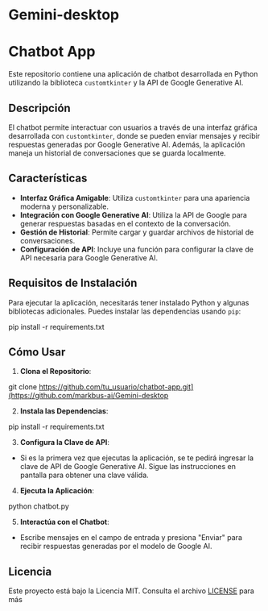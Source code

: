# Gemini-desktop

# Chatbot App

Este repositorio contiene una aplicación de chatbot desarrollada en Python utilizando la biblioteca `customtkinter` y la API de Google Generative AI.

## Descripción

El chatbot permite interactuar con usuarios a través de una interfaz gráfica desarrollada con `customtkinter`, donde se pueden enviar mensajes y recibir respuestas generadas por Google Generative AI. Además, la aplicación maneja un historial de conversaciones que se guarda localmente.

## Características

- **Interfaz Gráfica Amigable**: Utiliza `customtkinter` para una apariencia moderna y personalizable.
- **Integración con Google Generative AI**: Utiliza la API de Google para generar respuestas basadas en el contexto de la conversación.
- **Gestión de Historial**: Permite cargar y guardar archivos de historial de conversaciones.
- **Configuración de API**: Incluye una función para configurar la clave de API necesaria para Google Generative AI.


## Requisitos de Instalación

Para ejecutar la aplicación, necesitarás tener instalado Python y algunas bibliotecas adicionales. Puedes instalar las dependencias usando `pip`:

pip install -r requirements.txt



## Cómo Usar

1. **Clona el Repositorio**:

git clone https://github.com/tu_usuario/chatbot-app.git](https://github.com/markbus-ai/Gemini-desktop



2. **Instala las Dependencias**:

pip install -r requirements.txt



3. **Configura la Clave de API**:

- Si es la primera vez que ejecutas la aplicación, se te pedirá ingresar la clave de API de Google Generative AI. Sigue las instrucciones en pantalla para obtener una clave válida.

4. **Ejecuta la Aplicación**:

python chatbot.py



5. **Interactúa con el Chatbot**:

- Escribe mensajes en el campo de entrada y presiona "Enviar" para recibir respuestas generadas por el modelo de Google AI.


## Licencia

Este proyecto está bajo la Licencia MIT. Consulta el archivo [LICENSE](LICENSE) para más
